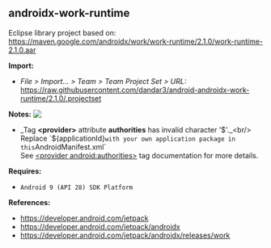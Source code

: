 ## androidx-work-runtime

Eclipse library project based on:<br/>
https://maven.google.com/androidx/work/work-runtime/2.1.0/work-runtime-2.1.0.aar

**Import:**
- _File > Import... > Team > Team Project Set > URL:_<br/>
  https://raw.githubusercontent.com/dandar3/android-androidx-work-runtime/2.1.0/.projectset

**Notes:** <img src="https://raw.githubusercontent.com/google/material-design-icons/master/png/alert/error_outline/materialicons/24dp/1x/baseline_error_outline_black_24dp.png" align="top" />
- _Tag **&lt;provider&gt;** attribute **authorities** has invalid character '$'._<br/>
  Replace `${applicationId}` with your own application package in this `AndroidManifest.xml`<br/>
  See [&lt;provider android:authorities&gt;](https://developer.android.com/guide/topics/manifest/provider-element.html#auth) tag documentation for more details.

**Requires:**
- `Android 9 (API 28) SDK Platform`

**References:**
- https://developer.android.com/jetpack
- https://developer.android.com/jetpack/androidx
- https://developer.android.com/jetpack/androidx/releases/work
